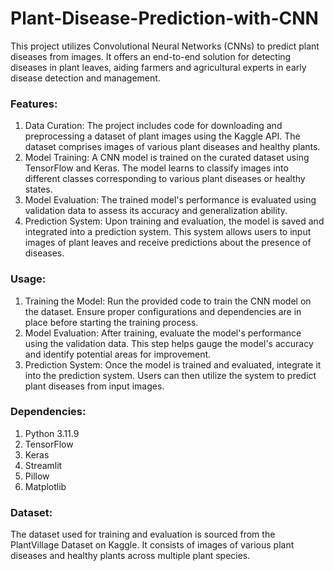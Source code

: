 # Plant-Disease-Prediction-with-CNN

This project utilizes Convolutional Neural Networks (CNNs) to predict plant diseases from images. It offers an end-to-end solution for detecting diseases in plant leaves, aiding farmers and agricultural experts in early disease detection and management.

### Features:

  1.  Data Curation: The project includes code for downloading and preprocessing a dataset of plant images using the Kaggle API. The dataset comprises images of various plant diseases and healthy plants.
  2.  Model Training: A CNN model is trained on the curated dataset using TensorFlow and Keras. The model learns to classify images into different classes corresponding to various plant diseases or healthy states.
  3.  Model Evaluation: The trained model's performance is evaluated using validation data to assess its accuracy and generalization ability.
  4.  Prediction System: Upon training and evaluation, the model is saved and integrated into a prediction system. This system allows users to input images of plant leaves and receive predictions about the presence 
  of diseases.

### Usage:

  1.  Training the Model: Run the provided code to train the CNN model on the dataset. Ensure proper configurations and dependencies are in place before starting the training process.
  2.  Model Evaluation: After training, evaluate the model's performance using the validation data. This step helps gauge the model's accuracy and identify potential areas for improvement.
  3.  Prediction System: Once the model is trained and evaluated, integrate it into the prediction system. Users can then utilize the system to predict plant diseases from input images.

### Dependencies:

  1.  Python 3.11.9
  2.  TensorFlow
  3.  Keras
  4.  Streamlit 
  5.  Pillow
  6.  Matplotlib

### Dataset:
The dataset used for training and evaluation is sourced from the PlantVillage Dataset on Kaggle. It consists of images of various plant diseases and healthy plants across multiple plant species.
